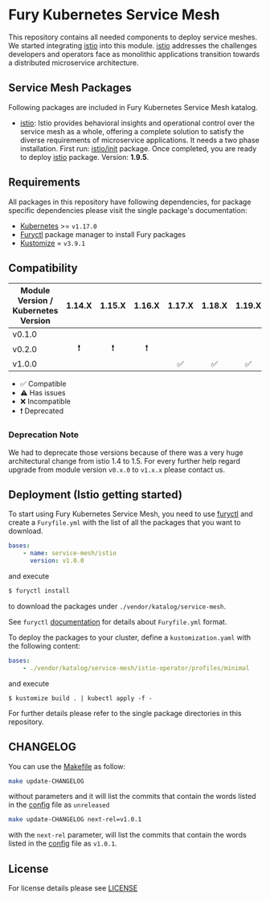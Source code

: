 # Fury Kubernetes Service Mesh

This repository contains all needed components to deploy service meshes. We started integrating
[istio](https://istio.io/) into this module. [istio](https://istio.io/) addresses the challenges developers and
operators face as monolithic applications transition towards a distributed microservice architecture.

## Service Mesh Packages

Following packages are included in Fury Kubernetes Service Mesh katalog.

-   [istio](katalog/istio): Istio provides behavioral insights and operational control over the service mesh as a whole,
    offering a complete solution to satisfy the diverse requirements of microservice applications. It needs a two phase
    installation. First run: [istio/init](katalog/istio/init) package. Once completed, you are ready to deploy
    [istio](katalog/istio) package. Version: **1.9.5**.

## Requirements

All packages in this repository have following dependencies, for package specific dependencies please visit the
single package's documentation:

-   [Kubernetes](https://kubernetes.io) >= `v1.17.0`
-   [Furyctl](https://github.com/sighup-io/furyctl) package manager to install Fury packages
-   [Kustomize](https://github.com/kubernetes-sigs/kustomize) = `v3.9.1`

## Compatibility

| Module Version / Kubernetes Version |    1.14.X     |    1.15.X     |    1.16.X     |       1.17.X       |       1.18.X       |       1.19.X       |       1.20.X       | 1.21.X |
| ----------------------------------- | :-----------: | :-----------: | :-----------: | :----------------: | :----------------: | :----------------: | :----------------: | :----: |
| v0.1.0                              |               |               |               |
| v0.2.0                              | :exclamation: | :exclamation: | :exclamation: |
| v1.0.0                              |               |               |               | :white_check_mark: | :white_check_mark: | :white_check_mark: | :white_check_mark: |        |

-   :white_check_mark: Compatible
-   :warning: Has issues
-   :x: Incompatible
-   :exclamation: Deprecated

### Deprecation Note

We had to deprecate those versions because of there was a very huge architectural change from istio 1.4 to 1.5.
For every further help regard upgrade from module version `v0.x.0` to `v1.x.x` please contact us.

## Deployment (Istio getting started)

To start using Fury Kubernetes Service Mesh, you need to use
[furyctl](https://github.com/sighup-io/furyctl/blob/master/README.md) and create a `Furyfile.yml` with the list of
all the packages that you want to download.

```yaml
bases:
    - name: service-mesh/istio
      version: v1.0.0
```

and execute

```bash
$ furyctl install
```

to download the packages under `./vendor/katalog/service-mesh`.

See `furyctl`
[documentation](https://github.com/sighup-io/furyctl/blob/master/README.md) for details about `Furyfile.yml` format.

To deploy the packages to your cluster, define a `kustomization.yaml` with the
following content:

```yaml
bases:
    - ./vendor/katalog/service-mesh/istio-operator/profiles/minimal
```

and execute

```shell
$ kustomize build . | kubectl apply -f -
```

For further details please refer to the single package directories in this repository.

## CHANGELOG

You can use the [Makefile](./Makefile) as follow:

```bash
make update-CHANGELOG 
```

without parameters and it will list the commits that contain the words listed in the [config](.chglog/config.yml) file as `unreleased`


```bash
make update-CHANGELOG next-rel=v1.0.1
```

with the `next-rel` parameter, will list the commits that contain the words listed in the [config](.chglog/config.yml) file as `v1.0.1`.

## License

For license details please see [LICENSE](LICENSE)
